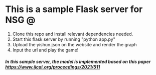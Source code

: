 # This is a sample Flask server for NSG @

1) Clone this repo and install relevant dependencies needed.
2) Start this flask server by running "python app.py"
3) Upload the yishun.json on the website and render the graph
4) Input the url and play the game!

##### In this sample server, the model is implemented based on this paper https://www.ijcai.org/proceedings/2021/511 